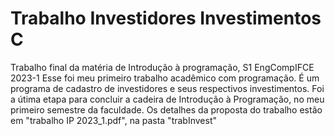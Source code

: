 # Trabalho Investidores Investimentos C
 Trabalho final da matéria de Introdução à programação, S1 EngCompIFCE 2023-1
Esse foi meu primeiro trabalho acadêmico com programação. É um programa de cadastro de investidores e seus respectivos investimentos. Foi a útima etapa para concluir a cadeira de Introdução à Programação, no meu primeiro semestre da faculdade. Os detalhes da proposta do trabalho estão em "trabalho IP 2023_1.pdf", na pasta "trabInvest" 
